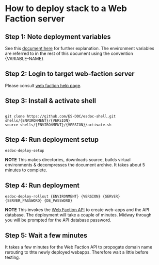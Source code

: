 # How to deploy stack to a Web Faction server

##	Step 1: Note deployment variables

See this [document here](https://github.com/ES-DOC/esdoc-docs/blob/master/deployments/deployment-variables.md) for further explanation.  The environment variables are referred to in the rest of this document using the convention {VARIABLE-NAME}.

##	Step 2: Login to target web-faction server

Please consult [web faction help page](https://docs.webfaction.com/user-guide/access.html#connecting-with-ssh).

##	Step 3: Install & activate shell

<pre><code>
git clone https://github.com/ES-DOC/esdoc-shell.git shells/{ENVIRONMENT}/{VERSION}
source shells/{ENVIRONMENT}/{VERSION}/activate.sh</pre></code>

##	Step 4: Run deployment setup 

<pre><code>esdoc-deploy-setup</pre></code>

**NOTE** This makes directories, downloads source, builds virtual environments & decompresses the document archive.  It takes about 5 minutes to complete.

##	Step 4: Run deployment

<pre><code>esdoc-deploy-rollout {ENVIRONMENT} {VERSION} {SERVER} {SERVER_PASSWORD} {DB_PASSWORD}</pre></code>

**NOTE** This invokes the [Web Faction API](https://docs.webfaction.com/xmlrpc-api/apiref.html) to create web-apps and the API database.  The deployment will take a couple of minutes.  Midway through you will be prompted for the API database password.

##	Step 5: Wait a few minutes

It takes a few minutes for the Web Faction API to propogate domain name rerouting to thte newly deployed webapps.  Therefore wait a little before testing.

